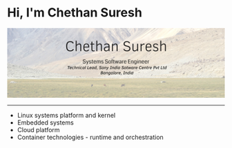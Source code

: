 # Hi, I'm Chethan Suresh

![alt text](resources/github_profile.jpg "Architecture")

------------
- Linux systems platform and kernel
- Embedded systems
- Cloud platform
- Container technologies - runtime and orchestration
